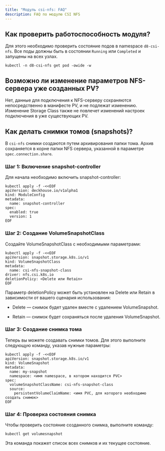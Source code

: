 ```yaml
---
title: "Модуль csi-nfs: FAQ"
description: FAQ по модулю CSI NFS
---
```


## Как проверить работоспособность модуля?

Для этого необходимо проверить состояние подов в namespace `d8-csi-nfs`. Все поды должны быть в состоянии `Running` или `Completed` и запущены на всех узлах.

```shell
kubectl -n d8-csi-nfs get pod -owide -w
```

## Возможно ли изменение параметров NFS-сервера уже созданных PV?

Нет, данные для подключения к NFS-серверу сохраняются непосредственно в манифесте PV, и не подлежат изменению. Изменение Storage Class также не повлечет изменений настроек подключения в уже существующих PV.

## Как делать снимки томов (snapshots)?

В `csi-nfs` снимки создаются путем архивирования папки тома. Архив сохраняется в корне папки NFS сервера, указанной в параметре `spec.connection.share`.

### Шаг 1: Включение snapshot-controller

Для начала необходимо включить snapshot-controller:

```shell
kubectl apply -f -<<EOF
apiVersion: deckhouse.io/v1alpha1
kind: ModuleConfig
metadata:
  name: snapshot-controller
spec:
  enabled: true
  version: 1
EOF

```

### Шаг 2: Создание VolumeSnapshotClass

Создайте VolumeSnapshotClass с необходимыми параметрами:

```shell
kubectl apply -f -<<EOF
apiVersion: snapshot.storage.k8s.io/v1
kind: VolumeSnapshotClass
metadata:
  name: csi-nfs-snapshot-class
driver: nfs.csi.k8s.io
deletionPolicy: <Delete или Retain>
EOF

```

Параметр deletionPolicy может быть установлен на Delete или Retain в зависимости от вашего сценария использования:

- Delete — снимок будет удален вместе с удалением VolumeSnapshot.

- Retain — снимок будет сохраняться после удаления VolumeSnapshot.


### Шаг 3: Создание снимка тома

Теперь вы можете создавать снимки томов. Для этого выполните следующую команду, указав нужные параметры:

```shell
kubectl apply -f -<<EOF
apiVersion: snapshot.storage.k8s.io/v1
kind: VolumeSnapshot
metadata:
  name: my-snapshot
  namespace: <имя namespace, в котором находится PVC>
spec:
  volumeSnapshotClassName: csi-nfs-snapshot-class
  source:
    persistentVolumeClaimName: <имя PVC, для которого необходимо создать снимок>
EOF

```

### Шаг 4: Проверка состояния снимка 

Чтобы проверить состояние созданного снимка, выполните команду:

```shell
kubectl get volumesnapshot

```

Эта команда покажет список всех снимков и их текущее состояние.

